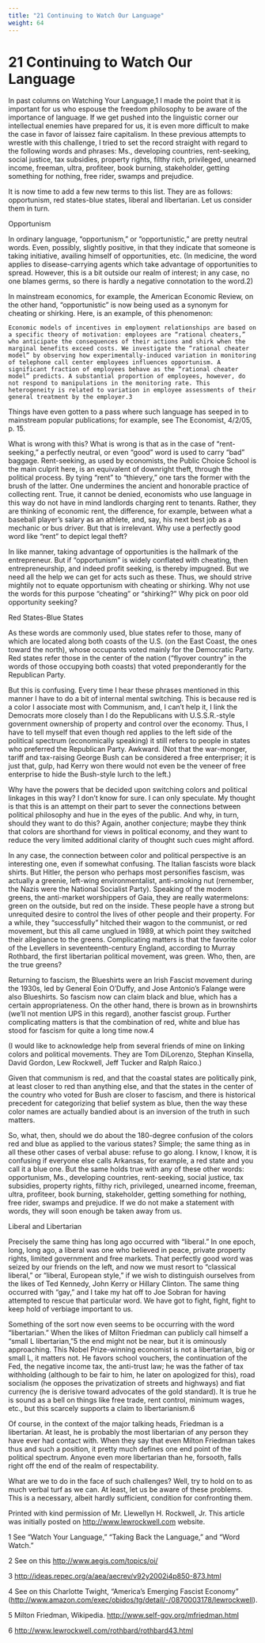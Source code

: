 ```yaml
---
title: "21 Continuing to Watch Our Language"
weight: 64
---
```


# 21 Continuing to Watch Our Language



In past columns on Watching Your Language,1 I made the point that it is important for us who espouse the freedom philosophy to be aware of the importance of language. If we get pushed into the linguistic corner our intellectual enemies have prepared for us, it is even more difficult to make the case in favor of laissez faire capitalism. In these previous attempts to wrestle with this challenge, I tried to set the record straight with regard to the following words and phrases: Ms., developing countries, rent-seeking, social justice, tax subsidies, property rights, filthy rich, privileged, unearned income, freeman, ultra, profiteer, book burning, stakeholder, getting something for nothing, free rider, swamps and prejudice.

It is now time to add a few new terms to this list. They are as follows: opportunism, red states-blue states, liberal and libertarian. Let us consider them in turn.





Opportunism


In ordinary language, “opportunism,” or “opportunistic,” are pretty neutral words. Even, possibly, slightly positive, in that they indicate that someone is taking initiative, availing himself of opportunities, etc. (In medicine, the word applies to disease-carrying agents which take advantage of opportunities to spread. However, this is a bit outside our realm of interest; in any case, no one blames germs, so there is hardly a negative connotation to the word.2)

In mainstream economics, for example, the American Economic Review, on the other hand, “opportunistic” is now being used as a synonym for cheating or shirking. Here, is an example, of this phenomenon:

	Economic models of incentives in employment relationships are based on a specific theory of motivation: employees are “rational cheaters,” who anticipate the consequences of their actions and shirk when the marginal benefits exceed costs. We investigate the “rational cheater model” by observing how experimentally-induced variation in monitoring of telephone call center employees influences opportunism. A significant fraction of employees behave as the “rational cheater model” predicts. A substantial proportion of employees, however, do not respond to manipulations in the monitoring rate. This heterogeneity is related to variation in employee assessments of their general treatment by the employer.3



Things have even gotten to a pass where such language has seeped in to mainstream popular publications; for example, see The Economist, 4/2/05, p. 15.

What is wrong with this? What is wrong is that as in the case of “rent-seeking,” a perfectly neutral, or even “good” word is used to carry “bad” baggage. Rent-seeking, as used by economists, the Public Choice School is the main culprit here, is an equivalent of downright theft, through the political process. By tying “rent” to “thievery,” one tars the former with the brush of the latter. One undermines the ancient and honorable practice of collecting rent. True, it cannot be denied, economists who use language in this way do not have in mind landlords charging rent to tenants. Rather, they are thinking of economic rent, the difference, for example, between what a baseball player’s salary as an athlete, and, say, his next best job as a mechanic or bus driver. But that is irrelevant. Why use a perfectly good word like “rent” to depict legal theft?

In like manner, taking advantage of opportunities is the hallmark of the entrepreneur. But if “opportunism” is widely conflated with cheating, then entrepreneurship, and indeed profit seeking, is thereby impugned. But we need all the help we can get for acts such as these. Thus, we should strive mightily not to equate opportunism with cheating or shirking. Why not use the words for this purpose “cheating” or “shirking?” Why pick on poor old opportunity seeking?





Red States-Blue States


As these words are commonly used, blue states refer to those, many of which are located along both coasts of the U.S. (on the East Coast, the ones toward the north), whose occupants voted mainly for the Democratic Party. Red states refer those in the center of the nation (“flyover country” in the words of those occupying both coasts) that voted preponderantly for the Republican Party.

But this is confusing. Every time I hear these phrases mentioned in this manner I have to do a bit of internal mental switching. This is because red is a color I associate most with Communism, and, I can’t help it, I link the Democrats more closely than I do the Republicans with U.S.S.R.-style government ownership of property and control over the economy. Thus, I have to tell myself that even though red applies to the left side of the political spectrum (economically speaking) it still refers to people in states who preferred the Republican Party. Awkward. (Not that the war-monger, tariff and tax-raising George Bush can be considered a free enterpriser; it is just that, gulp, had Kerry won there would not even be the veneer of free enterprise to hide the Bush-style lurch to the left.)

Why have the powers that be decided upon switching colors and political linkages in this way? I don’t know for sure. I can only speculate. My thought is that this is an attempt on their part to sever the connections between political philosophy and hue in the eyes of the public. And why, in turn, should they want to do this? Again, another conjecture; maybe they think that colors are shorthand for views in political economy, and they want to reduce the very limited additional clarity of thought such cues might afford.

In any case, the connection between color and political perspective is an interesting one, even if somewhat confusing. The Italian fascists wore black shirts. But Hitler, the person who perhaps most personifies fascism, was actually a greenie, left-wing environmentalist, anti-smoking nut (remember, the Nazis were the National Socialist Party). Speaking of the modern greens, the anti-market worshippers of Gaia, they are really watermelons: green on the outside, but red on the inside. These people have a strong but unrequited desire to control the lives of other people and their property. For a while, they “successfully” hitched their wagon to the communist, or red movement, but this all came unglued in 1989, at which point they switched their allegiance to the greens. Complicating matters is that the favorite color of the Levellers in seventeenth-century England, according to Murray Rothbard, the first libertarian political movement, was green. Who, then, are the true greens?

Returning to fascism, the Blueshirts were an Irish Fascist movement during the 1930s, led by General Eoin O’Duffy, and Jose Antonio’s Falange were also Blueshirts. So fascism now can claim black and blue, which has a certain appropriateness. On the other hand, there is brown as in brownshirts (we’ll not mention UPS in this regard), another fascist group. Further complicating matters is that the combination of red, white and blue has stood for fascism for quite a long time now.4

(I would like to acknowledge help from several friends of mine on linking colors and political movements. They are Tom DiLorenzo, Stephan Kinsella, David Gordon, Lew Rockwell, Jeff Tucker and Ralph Raico.)

Given that communism is red, and that the coastal states are politically pink, at least closer to red than anything else, and that the states in the center of the country who voted for Bush are closer to fascism, and there is historical precedent for categorizing that belief system as blue, then the way these color names are actually bandied about is an inversion of the truth in such matters.

So, what, then, should we do about the 180-degree confusion of the colors red and blue as applied to the various states? Simple; the same thing as in all these other cases of verbal abuse: refuse to go along. I know, I know, it is confusing if everyone else calls Arkansas, for example, a red state and you call it a blue one. But the same holds true with any of these other words: opportunism, Ms., developing countries, rent-seeking, social justice, tax subsidies, property rights, filthy rich, privileged, unearned income, freeman, ultra, profiteer, book burning, stakeholder, getting something for nothing, free rider, swamps and prejudice. If we do not make a statement with words, they will soon enough be taken away from us.





Liberal and Libertarian


Precisely the same thing has long ago occurred with “liberal.” In one epoch, long, long ago, a liberal was one who believed in peace, private property rights, limited government and free markets. That perfectly good word was seized by our friends on the left, and now we must resort to “classical liberal,” or “liberal, European style,” if we wish to distinguish ourselves from the likes of Ted Kennedy, John Kerry or Hillary Clinton. The same thing occurred with “gay,” and I take my hat off to Joe Sobran for having attempted to rescue that particular word. We have got to fight, fight, fight to keep hold of verbiage important to us.

Something of the sort now even seems to be occurring with the word “libertarian.” When the likes of Milton Friedman can publicly call himself a “small L libertarian,”5 the end might not be near, but it is ominously approaching. This Nobel Prize-winning economist is not a libertarian, big or small L, it matters not. He favors school vouchers, the continuation of the Fed, the negative income tax, the anti-trust law; he was the father of tax withholding (although to be fair to him, he later on apologized for this), road socialism (he opposes the privatization of streets and highways) and fiat currency (he is derisive toward advocates of the gold standard). It is true he is sound as a bell on things like free trade, rent control, minimum wages, etc., but this scarcely supports a claim to libertarianism.6

Of course, in the context of the major talking heads, Friedman is a libertarian. At least, he is probably the most libertarian of any person they have ever had contact with. When they say that even Milton Friedman takes thus and such a position, it pretty much defines one end point of the political spectrum. Anyone even more libertarian than he, forsooth, falls right off the end of the realm of respectability.

What are we to do in the face of such challenges? Well, try to hold on to as much verbal turf as we can. At least, let us be aware of these problems. This is a necessary, albeit hardly sufficient, condition for confronting them.




Printed with kind permission of Mr. Llewellyn H. Rockwell, Jr. This article was initially posted on http://www.lewrockwell.com website.

1 See “Watch Your Language,” “Taking Back the Language,” and “Word Watch.”

2 See on this http://www.aegis.com/topics/oi/

3 http://ideas.repec.org/a/aea/aecrev/v92y2002i4p850-873.html

4 See on this Charlotte Twight, “America’s Emerging Fascist Economy” (http://www.amazon.com/exec/obidos/tg/detail/-/0870003178/lewrockwell).

5 Milton Friedman, Wikipedia. http://www.self-gov.org/mfriedman.html

6 http://www.lewrockwell.com/rothbard/rothbard43.html

